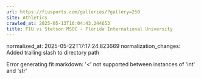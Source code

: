 ```yaml
---
url: https://fiusports.com/galleries/?gallery=250
site: Athletics
crawled_at: 2025-05-13T10:04:43.244653
title: FIU vs Stetson MSOC - Florida International University
---
```

normalized_at: 2025-05-22T17:17:24.823669
normalization_changes: Added trailing slash to directory path

Error generating fit markdown: '<' not supported between instances of 'int' and 'str'